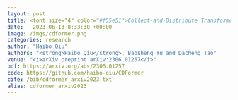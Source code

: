 ```yaml
---
layout: post
title: <font size="4" color="#f55e51">Collect-and-Distribute Transformer for 3D Point Cloud Analysis</font>
date:   2023-06-13 8:33:30 +00:00
image: /imgs/cdformer.png
categories: research
author: "Haibo Qiu"
authors: "<strong>Haibo Qiu</strong>, Baosheng Yu and Dacheng Tao"
venue: "<i>arXiv preprint arXiv:2306.01257</i>"
pdf: https://arxiv.org/abs/2306.01257
code: https://github.com/haibo-qiu/CDFormer
cite: /bib/cdformer_arxiv2023.txt
alias: cdformer_arxiv2023
---
```


